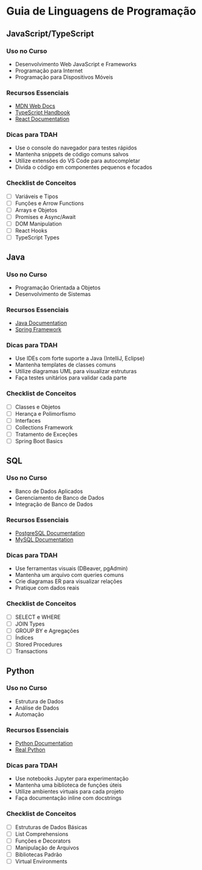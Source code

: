 # Guia de Linguagens de Programação

## JavaScript/TypeScript
### Uso no Curso
- Desenvolvimento Web JavaScript e Frameworks
- Programação para Internet
- Programação para Dispositivos Móveis

### Recursos Essenciais
- [MDN Web Docs](https://developer.mozilla.org/pt-BR/docs/Web/JavaScript)
- [TypeScript Handbook](https://www.typescriptlang.org/docs/handbook/intro.html)
- [React Documentation](https://react.dev/)

### Dicas para TDAH
- Use o console do navegador para testes rápidos
- Mantenha snippets de código comuns salvos
- Utilize extensões do VS Code para autocompletar
- Divida o código em componentes pequenos e focados

### Checklist de Conceitos
- [ ] Variáveis e Tipos
- [ ] Funções e Arrow Functions
- [ ] Arrays e Objetos
- [ ] Promises e Async/Await
- [ ] DOM Manipulation
- [ ] React Hooks
- [ ] TypeScript Types

## Java
### Uso no Curso
- Programação Orientada a Objetos
- Desenvolvimento de Sistemas

### Recursos Essenciais
- [Java Documentation](https://docs.oracle.com/en/java/)
- [Spring Framework](https://spring.io/guides)

### Dicas para TDAH
- Use IDEs com forte suporte a Java (IntelliJ, Eclipse)
- Mantenha templates de classes comuns
- Utilize diagramas UML para visualizar estruturas
- Faça testes unitários para validar cada parte

### Checklist de Conceitos
- [ ] Classes e Objetos
- [ ] Herança e Polimorfismo
- [ ] Interfaces
- [ ] Collections Framework
- [ ] Tratamento de Exceções
- [ ] Spring Boot Basics

## SQL
### Uso no Curso
- Banco de Dados Aplicados
- Gerenciamento de Banco de Dados
- Integração de Banco de Dados

### Recursos Essenciais
- [PostgreSQL Documentation](https://www.postgresql.org/docs/)
- [MySQL Documentation](https://dev.mysql.com/doc/)

### Dicas para TDAH
- Use ferramentas visuais (DBeaver, pgAdmin)
- Mantenha um arquivo com queries comuns
- Crie diagramas ER para visualizar relações
- Pratique com dados reais

### Checklist de Conceitos
- [ ] SELECT e WHERE
- [ ] JOIN Types
- [ ] GROUP BY e Agregações
- [ ] Índices
- [ ] Stored Procedures
- [ ] Transactions

## Python
### Uso no Curso
- Estrutura de Dados
- Análise de Dados
- Automação

### Recursos Essenciais
- [Python Documentation](https://docs.python.org/3/)
- [Real Python](https://realpython.com/)

### Dicas para TDAH
- Use notebooks Jupyter para experimentação
- Mantenha uma biblioteca de funções úteis
- Utilize ambientes virtuais para cada projeto
- Faça documentação inline com docstrings

### Checklist de Conceitos
- [ ] Estruturas de Dados Básicas
- [ ] List Comprehensions
- [ ] Funções e Decorators
- [ ] Manipulação de Arquivos
- [ ] Bibliotecas Padrão
- [ ] Virtual Environments 